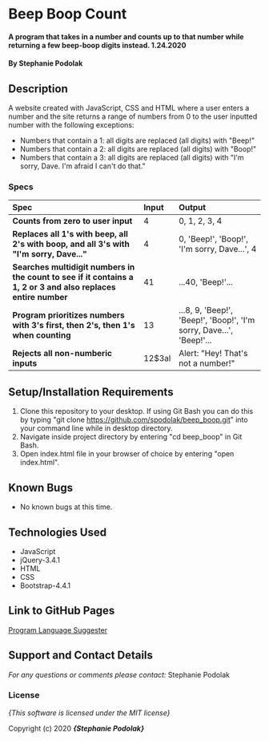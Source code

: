 # Beep Boop Count

#### A program that takes in a number and counts up to that number while returning a few beep-boop digits instead.  1.24.2020

#### **By Stephanie Podolak**

## Description

A website created with JavaScript, CSS and HTML where a user enters a number and the site returns a range of numbers from 0 to the user inputted number with the following exceptions:
* Numbers that contain a 1: all digits are replaced (all digits) with "Beep!"
* Numbers that contain a 2: all digits are replaced (all digits) with "Boop!"
* Numbers that contain a 3: all digits are replaced (all digits) with "I'm sorry, Dave. I'm afraid I can't do that."


### Specs
| Spec | Input | Output |
| :-------------     | :------------- | :------------- |
| **Counts from zero to user input** | 4 | 0, 1, 2, 3, 4 |
| **Replaces all 1's with beep, all 2's with boop, and all 3's with "I'm sorry, Dave..."** | 4 | 0, 'Beep!', 'Boop!', 'I'm sorry, Dave...', 4 |
| **Searches multidigit numbers in the count to see if it contains a 1, 2 or 3 and also replaces entire number**| 41 | ...40, 'Beep!'...|
| **Program prioritizes numbers with 3's first, then 2's, then 1's when counting** | 13 | ...8, 9, 'Beep!', 'Beep!', 'Boop!', 'I'm sorry, Dave...', 'Beep!'...|
| **Rejects all non-numberic inputs** | 12$3al | Alert: "Hey! That's not a number!" |


## Setup/Installation Requirements

1. Clone this repository to your desktop. If using Git Bash you can do this by typing "git clone https://github.com/spodolak/beep_boop.git" into your command line while in desktop directory.
2. Navigate inside project directory by entering "cd beep_boop" in Git Bash.
3. Open index.html file in your browser of choice by entering "open index.html".


## Known Bugs
* No known bugs at this time.

## Technologies Used
* JavaScript
* jQuery-3.4.1
* HTML
* CSS
* Bootstrap-4.4.1

## Link to GitHub Pages
[Program Language Suggester](https://spodolak.github.io/beep_boop/)

## Support and Contact Details

_For any questions or comments please contact:_ Stephanie Podolak


### License

*{This software is licensed under the MIT license}*

Copyright (c) 2020 **_{Stephanie Podolak}_**

